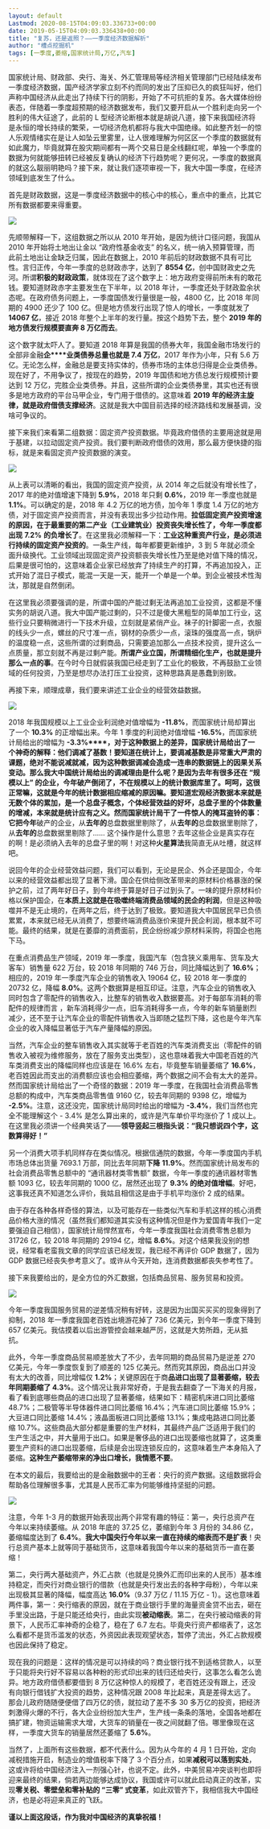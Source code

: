 ```yaml
---
layout: default
Lastmod: 2020-08-15T04:09:03.336733+00:00
date: 2019-05-15T04:09:03.336438+00:00
title: "复苏，还是返照？——一季度经济数据解析"
author: "槽点挖掘机"
tags: [一季度,萎缩,国家统计局,万亿,汽车]
---
```



国家统计局、财政部、央行、海关、外汇管理局等经济相关管理部门已经陆续发布一季度经济数据，国产经济学家立刻不约而同的发出了压抑已久的疯狂叫好，他们声称中国经济从此走出了持续下行的阴影，开始了不可抗拒的复苏。各大媒体纷纷表态，伴随着一季度超预期的经济数据发布，我们又要开启从一个胜利走向另一个胜利的伟大征途了，此前的 L 型经济论断根本就是胡说八道，接下来我国经济将是永恒的增长持续的繁荣，一切经济危机都将与我大中国绝缘。如此整齐划一的惊人乐观情绪实在是让人如坠云里雾里，让人很难理解为何区区一个季度的数据就有如此魔力，毕竟就算在股灾期间都有一两个交易日是全线翻红呢，单独一个季度的数据为何就能够扭转已经被反复确认的经济下行趋势呢？更何况，一季度的数据真的就这么靓丽明艳吗？接下来，就让我们逐项审视一下，我大中国一季度，在经济领域到底发生了什么。

首先是财政数据，这是一季度经济数据中的核心中的核心，重点中的重点，比其它所有数据都要来得重要。

![](https://images.weserv.nl/?url=https%3A//ressrc.com/wp-content/uploads/2019/05/20190501155743.jpg)

先顺带解释一下，这组数据之所以从 2010 年开始，是因为统计口径问题，我国从 2010 年开始将土地出让金以 “政府性基金收支” 的名义，统一纳入预算管理，而此前土地出让金缺乏归属，因此在数据上，2010 年前后的财政数据不具有可比性。言归正传，今年一季度的总财政赤字，达到了 **8554 亿**，创中国财政史之先河。所谓**积极的财政政策**，就体现在了这个数字上：地方政府变得前所未有的敢花钱。要知道财政赤字主要发生在下半年，以 2018 年计，一季度还处于财政盈余状态呢。在政府债务问题上，一季度国债发行量很是一般，4800 亿，比 2018 年同期的 4900 还少了 100 亿。但是地方债发行出现了惊人的增长，一季度就发了 **14067 亿**，接近 2018 年整个上半年的发行量。按这个趋势下去，整个 **2019 年的地方债发行规模要直奔 8 万亿而去**。

这个数字就太吓人了。要知道 2018 年算是我国的债券大年，我国金融市场发行的全部非金融**企****业类债券总量也就是 7.4 万亿**，2017 年作为小年，只有 5.6 万亿。无论怎么样，金融总是要支持实体的，债券市场的主体总归得是企业类债券。现在好了，不用争议了，按现在的趋势，2019 年国债和地方债总发行规模预计要达到 12 万亿，完胜企业类债券。并且，这些所谓的企业类债券里，其实也还有很多是地方政府的平台马甲企业，专门用于借债的。这意味着 **2019 年的经济主旋律，就是政府借债支撑经济**。这就是我大中国目前选择的经济路线和发展基调，没啥可争议的。

接下来我们来看第二组数据：固定资产投资数据。毕竟政府借债的主要用途就是用于基建，以拉动固定资产投资。我们要判断政府借债的效用，那么最方便快捷的指标，就是来看固定资产投资数据的演变。

![](https://images.weserv.nl/?url=https%3A//ressrc.com/wp-content/uploads/2019/05/20190501155654.jpg)

从上表可以清晰的看出，我国的固定资产投资，从 2014 年之后就没有增长性了，2017 年的绝对值增速下降到 **5.9%**，2018 年只剩 **0.6%**，2019 年一季度也就是 **1.1%**。可以确定的是，2018 年 4.2 万亿的地方债，加今年 1 季度 1.4 万亿的地方债，对于固定资产投资而言，并没有表现出多少拉动作用。**拉低固定资产投资增速的原因，在于最重要的第二产业（工业建筑业）投资丧失增长性了，今年一季度都出现** **7.2%** **的负增长了**。在这里我必须解释一下：**工业这种重资产行业，是必须进行持续的固定资产投资的**。一条生产线，每年都要更新维护，3 到 5 年就必须全面升级换代。工业领域出现固定资产投资额丧失增长性乃至是绝对值下降的情况，后果是很可怕的，这意味着企业家已经放弃了持续生产的打算，不再追加投入，正式开始了混日子模式，能混一天是一天，能开一个单是一个单。到企业被技术性淘汰，那就是自然倒闭。

在这里我必须要强调的是，所谓中国的产能过剩无法再追加工业投资，这都是不懂实务的胡说八道。我大中国产能过剩的，只不过是傻大黑粗型的简单加工行业，这些行业只要稍微进行一下技术升级，立刻就是紧俏产业。袜子的针脚密一点，衣服的线头少一点，螺丝的尺寸准一点，钢材的杂质少一点，滚珠的强度高一点，锅炉的温度稳一点，这些所谓的过剩商品，只需要追加那么一点技术投资，提升这么一点质量，那立刻就不再是过剩产能。**所谓产业立国，所谓精细化生产，也就是提升那么一点的事**。在今时今日就假装我国已经走到了工业化的极致，不再鼓励工业领域的任何投资，乃至是想尽办法打压工业投资，这种思路真是愚蠢到别致。

再接下来，顺理成章，我们要来讲述工业企业的经营效益数据。

![](https://images.weserv.nl/?url=https%3A//ressrc.com/wp-content/uploads/2019/05/20190501155617.jpg)

2018 年我国规模以上工业企业利润绝对值增幅为 **-11.8%**，而国家统计局却算出了一个 **10.3%** 的正增幅出来。今年 1 季度的利润绝对值增幅 **-16.5%**，而国家统计局给出的增幅为 **-3.3%****，**对于这种数据上的差异，国家统计局给出了一个神奇的解释：他们调减了基数！要知道在统计上，要调减基数是非常重大严肃的课题，绝对不能说减就减，因为这种数据调减会造成一连串的数据链上的因果关系变动。那么我大中国统计局给出的调减理由是什么呢？是因为去年有很多还在 “规模以上” 的企业，今年破产倒闭了，不在规模以上的统计数据库里了。呵呵，这很正常嘛，这就是今年的统计数据相应缩减的原因嘛。要知道宏观经济数据本来就是无数个体的累加，是一个总盘子概念，个体经营效益的好坏，总盘子里的个体数量的增减，本来就是统计应有之义。然而国家统计局干了一件惊人的掩耳盗铃的事：它把**今年**破产的企业，从**去年的**总盘数据里剔除了，从**去年的**总盘数据里剔除了，从**去年的**总盘数据里剔除了…… 这个操作是什么意思？去年这些企业是真实存在的啊！是必须纳入去年的总盘子里的啊！对这种**火星算法**我简直无从吐槽，就这样吧。

说回今年的企业经营效益问题，我们可以看到，无论是民企、外企还是国企，今年以来的经营效益都出现了显著下滑。国企在供给侧改革带来的原材料价格暴涨的保护之前，过了两年好日子，到今年终于算是好日子过到头了。一味的提升原材料价格以保护国企，在**本质上这就是在吸噬终端消费品领域的民企的利润**，但是这种吸噬并不是无止境的，在两年之后，终于达到了极致。要知道我大中国居民早已负债累累，本来就已经无从消费了，想要终端消费品涨价来提升民企利润，根本就不可能。最终的结果，就是在萎靡的消费面前，民企纷纷减少原材料采购，将国企也拖下马。

在重点消费品生产领域，2019 年一季度，我国汽车（包含狭义乘用车、货车及大客车）销售量 622 万台，较 2018 年同期的 746 万台，同比降幅达到了 **16.6%**；相应的，2019 年一季度汽车企业的销售收入 19064 亿，较 2018 年一季度的 20732 亿，降幅 **8.0%**。这两个数据算是相互印证。注意，汽车企业的销售收入同时包含了零配件的销售收入，比整车的销售收入数据要高。对于每部车消耗的零配件的规律而言 ，新车消耗得少一点，旧车消耗得多一点，今年的新车销量剧烈减少，还不至于让汽车企业的零配件销售收入当即随之猛烈下降，这也是今年汽车企业的收入降幅显著低于汽车产量降幅的原因。

当然，汽车企业的整车销售收入其实就等于老百姓的汽车类消费支出（零配件的销售收入被视为维修服务，放在了服务支出类型），这也意味着我大中国老百姓的汽车类消费支出的降幅同样也应该是在 16.6% 左右，毕竟整车销量萎缩了 **16.6%**，老百姓因此而支出的消费额应该也会相应萎缩，两个数据之间不会有太大的差异。然而国家统计局给出了一个奇怪的数据：2019 年一季度，在我国社会消费品零售总额的构成中，汽车类商品零售值 9160 亿，较去年同期的 9398 亿，增幅为 **-2.5%**。注意，这还没完，国家统计局同时给出的增幅为 **-3.4%**，我们当然也完全不能理解这个 - 3.4% 是怎么算出来的，或许是汽车单价平均涨价了 1 成以上。在这里我必须讲一个经典笑话了——**领导竖起三根指头说：“我只想说四个字，这数算得好！”**

另一个消费大项手机同样存在类似情况。根据信通院的数据，今年一季度国内手机市场总体出货量 7693.1 万部，同比去年同期**下降** **11.9%**。然而国家统计局发布的社会消费品零售总额中的 “通讯器材类零售额” 数据，今年一季度的通讯器材零售额 1093 亿，较去年同期的 1000 亿，居然还出现了 **9.3% 的绝对值增幅**。好吧，这事我还真不知道怎么评价，我姑且相信这是由于手机平均涨价 2 成的结果。

由于存在各种各样奇怪的算法，以及可能存在一些类似汽车和手机这样的核心消费品价格大涨的情况（虽然我们都知道其实没有这种情况但是作为爱国青年我们一定要强迫自己相信），国家统计局悍然宣布，今年一季度我国社会消费零售总额为 31726 亿，较 2018 年同期的 29194 亿，增幅 **8.6%**。对这个结果我没别的想说，经常看老蛮我文章的同学应该已经发现，我已经不再评价 GDP 数据了，因为 GDP 数据已经丧失参考意义了。或许从今天开始，连消费数据都丧失参考性了。

接下来我要给出的，是全方位的外汇数据，包括商品贸易、服务贸易和投资。

![](https://images.weserv.nl/?url=https%3A//ressrc.com/wp-content/uploads/2019/05/20190501155433.jpg)

今年一季度我国服务贸易的逆差情况稍有好转，这是因为出国买买买的现象得到了抑制，2018 年一季度我国老百姓出境游花掉了 736 亿美元，到今年一季度下降到 657 亿美元。我估摸着以后出游管控会越来越严厉，这就是大势所趋，无从抵抗。

此外，今年一季度商品贸易顺差放大了不少，去年同期的商品贸易乃是逆差 270 亿美元，今年一季度恢复到了顺差的 125 亿美元。然而究其原因，商品出口并没有太大的改善，同比增幅仅 **1.2%**；关键原因在于商**品进口出现了显著萎缩，较去年同期萎缩了 4.3%**。这个情况让我非常好奇，于是我去翻查了一下海关的月报，看了看到底哪些商品的进口出现了显著萎缩，结果如下：精密机床进口同比萎缩 48.7%；二极管等半导体器件进口同比萎缩 16.4%；汽车进口同比萎缩 15.9%；大豆进口同比萎缩 14.4%；液晶面板进口同比萎缩 13.1%；集成电路进口同比萎缩 10.7%。这些商品大部分都是重要的生产材料，其最终产品广泛适用于我们的生产生活之中，并大量用于出口。如果是奢侈品的进口出现萎缩也就算了，这类重要生产资料的进口出现萎缩，后续是会出现连锁反应的，这意味着生产本身陷入了萎缩。**这种生产萎缩带来的净出口增长，我情愿不要**。

在本文的最后，我要给出的是金融数据中的王者：央行的资产数据。这组数据将会帮助各位理解很多事，尤其是人民币汇率为何能够维持坚挺的问题。

![](https://images.weserv.nl/?url=https%3A//ressrc.com/wp-content/uploads/2019/05/20190501155344.jpg)

注意，今年 1-3 月的数据开始表现出两个非常有趣的特征：第一，央行总资产在今年以来持续萎缩。从 2018 年底的 37.25 亿，萎缩到今年 3 月份的 34.86 亿，萎缩幅度达到了 **6.4%**。**我大中国央行今年以来一直在持续的缩表而不是扩表**！央行总资产基本上就等同于基础货币，这意味着我国今年以来的基础货币一直在萎缩！

第二，央行两大基础资产，外汇占款（也就是兑换外汇而印出来的人民币）基本维持稳定，而央行对商业银行的借款（也就是央行发出去的各种字母粉），今年以来出现极其显著的降幅，幅度高达 **16.0%**（9.37 万亿 / 11.15 万亿 - 1）。这也意味着两件事，第一：央行缩表的原因，就在于商业银行手里的海量资金贷不出去，砸在手里没出路，于是只能还给央行，由此实现**被动缩表**。第二，在央行被动缩表的背景下，人民币汇率神奇的企稳了，稳在了 6.7 左右。毕竟央行资产都缩表了，这怎么看都不是货币滥发的状态，外资因此表现观望状态，暂停了流出，外汇占款规模也因此保持了稳定。

现在我的问题是：这样的情况是可以持续的吗？商业银行找不到适格贷款人，以至于只能将央行好不容易以各种粉的形式印出来的钱归还给央行，这事怎么看怎么诡异。地方政府借债都要借到 8 万亿这种惊人的规模了，老百姓还没有跟上，还没有向银行借钱扩大投资的趋势，这种情况跟 2008 年比起来，真是差得太远了。那会儿政府随随便便借了四万亿的债，就拉动了差不多 30 多万亿的投资，把经济刺激得火爆的不行，各大企业纷纷加大生产，生产线一条条的落地，全国各地都在搞扩建，物资运输需求大增，大货车的销量在一夜之间就翻了倍。哪里像现在这样，一季度大货车的销量居然还萎缩了 **5.6%**。

当然了，上面所有这些数据，都不代表什么。因为从今年的 4 月 1 日开始，定向减税措施开启，制造业的增值税率下降了 3 个百分点，如果**减税可以落到实处**，这或许将给中国经济注入一剂强心针，也说不定。此外，中美贸易冲突谈判也即将迎来最终的结果，倘若两边能够达成协议，我国或许可以就此启动真正的改革，实现**零关税、零壁垒和零补贴的 “三零” 式变革**，如此双管齐下，我相信我大中国经济，也是必将迎来真正的飞跃。

**谨以上面这段话，作为我对中国经济的真挚祝福！**
